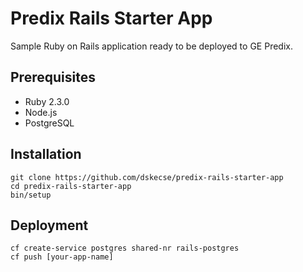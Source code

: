 # Predix Rails Starter App

Sample Ruby on Rails application ready to be deployed to GE Predix.

## Prerequisites

- Ruby 2.3.0
- Node.js
- PostgreSQL

## Installation

    git clone https://github.com/dskecse/predix-rails-starter-app
    cd predix-rails-starter-app
    bin/setup

## Deployment

    cf create-service postgres shared-nr rails-postgres
    cf push [your-app-name]

